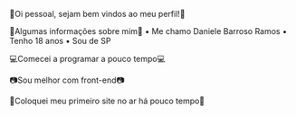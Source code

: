 👋Oi pessoal, sejam bem vindos ao meu perfil!👋

🌺Algumas informações sobre mim🌺
▪ Me chamo Daniele Barroso Ramos
▪ Tenho 18 anos
▪ Sou de SP

💻Comecei a programar a pouco tempo💻

📷Sou melhor com front-end📷

🎉Coloquei meu primeiro site no ar há pouco tempo🎉
